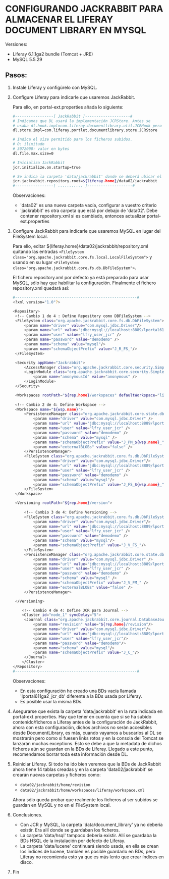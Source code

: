 # CONFIGURANDO JACKRABBIT PARA ALMACENAR EL LIFERAY DOCUMENT LIBRARY EN MYSQL

Versiones:
- Liferay 6.1.1ga2 bundle (Tomcat + JRE)
- MySQL 5.5.29

## Pasos:

1. Instale Liferay y configúrelo con MySQL.
2. Configure Liferay para indicarle que usaremos JackRabbit.

   Para ello, en portal-ext.properties añada lo siguiente:
   
   ```sh
   #-----------------[ JackRabbit ]--------------------#
   # Indicamos que DL usará la implementación JCRStore. Antes se 
   # usaba dl.hook.impl=com.liferay.documentlibrary.util.JCRHook pero está deprecated.
   dl.store.impl=com.liferay.portlet.documentlibrary.store.JCRStore
   
   # Indica el size permitido para los ficheros subidos. 
   # O: ilimitado
   # 3072000: valor en bytes
   dl.file.max.size=0
   
   # Inicializa JackRabbit
   jcr.initialize.on.startup=true
   
   # Se indica la carpeta 'data/jackrabbit' donde se deberá ubicar el fichero repository.xml 
   jcr.jackrabbit.repository.root=${liferay.home}/data02/jackrabbit
   #-----------------[ ........... ]--------------------#
   ```
   
   Observaciones:
   - 'data02' es una nueva carpeta vacía, configurar a vuestro criterio
   - 'jackrabbit' es otra carpeta que está por debajo de 'data02'. Debe contener repository.xml
   si es cambiado, entonces actualizar portal-ext.properties
   

3. Configure JackRabbit para indicarle que usaremos MySQL en lugar del FileSystem local.

   Para ello, editar  ${liferay.home}/data02/jackrabbit/repository.xml quitando las entradas 
   `<FileSystem class="org.apache.jackrabbit.core.fs.local.LocalFileSystem">` y usando en su lugar 
   `<FileSystem class="org.apache.jackrabbit.core.fs.db.DbFileSystem">`.
   
   El fichero repository.xml por defecto ya está preparado para usar MySQL, sólo hay que habilitar la configuración.
   Finalmente el fichero repository.xml quedará así:
   
   ```sh
   #------------------------------------------------------#
   <?xml version="1.0"?>
   
   <Repository>
   	<!-- Cambio 1 de 4 : Define Repository como DBFileSystem -->
   	<FileSystem class="org.apache.jackrabbit.core.fs.db.DbFileSystem">
   		<param name="driver" value="com.mysql.jdbc.Driver"/>
   		<param name="url" value="jdbc:mysql://localhost:8889/lportal611ga2_jcr_db" />
   		<param name="user" value="lfry_user_jcr" />
   		<param name="password" value="demodemo" />
   		<param name="schema" value="mysql"/>
   		<param name="schemaObjectPrefix" value="J_R_FS_"/>
   	</FileSystem>
   
   	<Security appName="Jackrabbit">
   		<AccessManager class="org.apache.jackrabbit.core.security.SimpleAccessManager" />
   		<LoginModule class="org.apache.jackrabbit.core.security.SimpleLoginModule">
   			<param name="anonymousId" value="anonymous" />
   		</LoginModule>
   	</Security>
   
   	<Workspaces rootPath="${rep.home}/workspaces" defaultWorkspace="liferay" />
   	
   	<!-- Cambio 2 de 4: Define Workspace -->
   	<Workspace name="${wsp.name}">
   		<PersistenceManager class="org.apache.jackrabbit.core.state.db.SimpleDbPersistenceManager">
   			<param name="driver" value="com.mysql.jdbc.Driver" />
   			<param name="url" value="jdbc:mysql://localhost:8889/lportal611ga2_jcr_db" />
   			<param name="user" value="lfry_user_jcr" />
   			<param name="password" value="demodemo" />
   			<param name="schema" value="mysql" />
   			<param name="schemaObjectPrefix" value="J_PM_${wsp.name}_" />
   			<param name="externalBLOBs" value="false" />
   		</PersistenceManager>
   		<FileSystem class="org.apache.jackrabbit.core.fs.db.DbFileSystem">
   			<param name="driver" value="com.mysql.jdbc.Driver"/>
   			<param name="url" value="jdbc:mysql://localhost:8889/lportal611ga2_jcr_db" />
   			<param name="user" value="lfry_user_jcr" />
   			<param name="password" value="demodemo" />
   			<param name="schema" value="mysql"/>
   			<param name="schemaObjectPrefix" value="J_FS_${wsp.name}_"/>
   		</FileSystem>
   	</Workspace>
   
   	<Versioning rootPath="${rep.home}/version">
   		
   		<!-- Cambio 3 de 4: Define Versioning -->
   		<FileSystem class="org.apache.jackrabbit.core.fs.db.DbFileSystem">
   			<param name="driver" value="com.mysql.jdbc.Driver"/>
   			<param name="url" value="jdbc:mysql://localhost:8889/lportal611ga2_jcr_db" />
   			<param name="user" value="lfry_user_jcr" />
   			<param name="password" value="demodemo" />
   			<param name="schema" value="mysql"/>
   			<param name="schemaObjectPrefix" value="J_V_FS_"/>
   		</FileSystem>
   		<PersistenceManager class="org.apache.jackrabbit.core.state.db.SimpleDbPersistenceManager">
   			<param name="driver" value="com.mysql.jdbc.Driver" />
   			<param name="url" value="jdbc:mysql://localhost:8889/lportal611ga2_jcr_db" />
   			<param name="user" value="lfry_user_jcr" />
   			<param name="password" value="demodemo" />
   			<param name="schema" value="mysql" />
   			<param name="schemaObjectPrefix" value="J_V_PM_" />
   			<param name="externalBLOBs" value="false" />
   		</PersistenceManager>
   
   	</Versioning>
   
       <!-- Cambio 4 de 4: Define JCR para Journal -->
       <Cluster id="node_1" syncDelay="5">
   		<Journal class="org.apache.jackrabbit.core.journal.DatabaseJournal">
   			<param name="revision" value="${rep.home}/revision"/>
   			<param name="driver" value="com.mysql.jdbc.Driver"/>
   			<param name="url" value="jdbc:mysql://localhost:8889/lportal611ga2_jcr_db"/>
   			<param name="user" value="lfry_user_jcr"/>
   			<param name="password" value="demodemo"/>
   			<param name="schema" value="mysql"/>
   			<param name="schemaObjectPrefix" value="J_C_"/>
   		</Journal>
       </Cluster>    
   </Repository>
   #------------------------------------------------------#
   ```
   
   Observaciones:
   - En esta configuración he creado una BDs vacía llamada 'lportal611ga2_jcr_db' diferente a la BDs usada por Liferay.
   - Es posible usar la misma BDs.

4. Asegurarse que exista la carpeta 'data/jackrabbit' en la ruta indicada en portal-ext.properties.
   Hay que tener en cuenta que si se ha subido contenido/ficheros a Liferay antes de la configuración de JackRabbit, ahora con esta configuración, dichos archivos no serán accesibles desde DocumentLibrary, es más, cuando vayamos a buscarlos al DL se mostrarán pero como si fuesen links rotos y en la consola del Tomcat se lanzarán muchas exceptions. Esto se debe a que la metadata de dichos ficheros aún se guardan en la BDs de Liferay.
   Llegado a este punto, recomendamos borrar toda esta información desde DL.
   
5. Reiniciar Liferay.
   Si todo ha ido bien veremos que la BDs de JackRabbit ahora tiene 14 tablas creadas y en la carpeta 'data02/jackrabbit' se crearán nuevas carpetas y ficheros como:
   
   - `data02/jackrabbit/home/revision`
   - `data02/jackrabbit/home/workspaces/liferay/workspace.xml`
   
   Ahora sólo queda probar que realmente los ficheros al ser subidos se guardan en MySQL y no en el FileSystem local.

6. Conclusiones.
   
   - Con JCR y MySQL, la carpeta 'data/document_library' ya no debería existir. Era allí donde se guardaban los ficheros.
   - La carpeta 'data/hsql' tampoco debería existir. Allí se guardaba la BDs HSQL de la instalación por defecto de Liferay.
   - La carpeta 'data/lucene' continuará siendo usada, en ella se crean los índices de lucene, también es posible guardarlo en BDs, pero Liferay no recomienda esto ya que es más lento que crear índices en disco.

7. Fin

